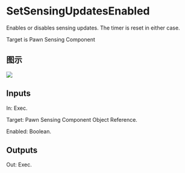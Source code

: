 # SetSensingUpdatesEnabled

Enables or disables sensing updates. The timer is reset in either case.

Target is Pawn Sensing Component

## 图示

![]($-20221218-17462449.png)

## Inputs

In: Exec.

Target: Pawn Sensing Component Object Reference.

Enabled: Boolean.  

## Outputs

Out: Exec.

